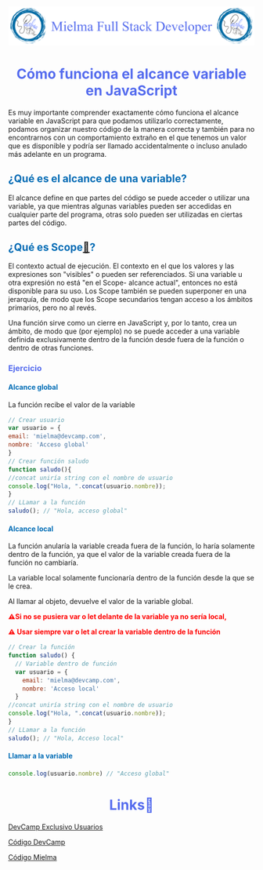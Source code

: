 ![Logo Mielma](/Logo/Logo_Encabezado.png)

# <center><b><font color="#556CEE">Cómo funciona el alcance variable en JavaScript</font></b>

Es muy importante comprender exactamente cómo funciona el alcance variable en JavaScript para que podamos utilizarlo correctamente, podamos organizar nuestro código de la manera correcta y también para no encontrarnos con un comportamiento extraño en el que tenemos un valor que es disponible y podría ser llamado accidentalmente o incluso anulado más adelante en un programa.

## <b><font color="#006cb5">¿Qué es el alcance de una variable?</font></b>

El alcance define en que partes del código se puede acceder o utilizar una variable, ya que mientras algunas variables pueden ser accedidas en cualquier parte del programa, otras solo pueden ser utilizadas en ciertas partes del código.

## <b><font color="#006cb5">¿Qué es Scope[🔗](https://developer.mozilla.org/es/docs/Glossary/Scope)?</font></b>

El contexto actual de ejecución. El contexto en el que los valores y las expresiones son "visibles" o pueden ser referenciados. Si una variable u otra expresión no está "en el Scope- alcance actual", entonces no está disponible para su uso. Los Scope también se pueden superponer en una jerarquía, de modo que los Scope secundarios tengan acceso a los ámbitos primarios, pero no al revés.

Una función sirve como un cierre en JavaScript y, por lo tanto, crea un ámbito, de modo que (por ejemplo) no se puede acceder a una variable definida exclusivamente dentro de la función desde fuera de la función o dentro de otras funciones.

### <font color="#556CEE">Ejercicio</font>
#### <font color="#006cb5">Alcance global</font>
La función recibe el valor de la variable
```js
// Crear usuario
var usuario = { 
email: 'mielma@devcamp.com',
nombre: 'Acceso global'
}
// Crear función saludo
function saludo(){ 
//concat uniría string con el nombre de usuario
console.log("Hola, ".concat(usuario.nombre));
}
// LLamar a la función
saludo(); // "Hola, acceso global"
```
#### <font color="#006cb5">Alcance local</font>
La función anularía la variable creada fuera de la función, lo haría solamente dentro de la función, ya que el valor de la variable creada fuera de la función no cambiaría.

La variable local solamente funcionaría dentro de la función desde la que se le crea.

Al llamar al objeto, devuelve el valor de la variable global.

<b><font color="red">⚠️Si no se pusiera var o let delante de la variable ya no sería local, 

⚠️ Usar siempre var o let al crear la variable dentro de la función</b></font>
```js
// Crear la función
function saludo() {
  // Variable dentro de función
  var usuario = {
    email: 'mielma@devcamp.com',
    nombre: 'Acceso local'
  }
//concat uniría string con el nombre de usuario  
console.log("Hola, ".concat(usuario.nombre));
}
// LLamar a la función
saludo(); // "Hola, Acceso local"
```
#### <font color="#006cb5">Llamar a la variable</font>
```js
console.log(usuario.nombre) // "Acceso global"
```
<!-- ## <b><font color="#006cb5">Coding Exercise</font></b>
```js
```
Resultado:
```js
``` -->


# <center><b><font color="#556CEE">Links🔗</font></b>

[DevCamp Exclusivo Usuarios]()  

[Código DevCamp](https://github.com/rails-camp/javascript-programming/blob/master/section_d_02_variable_scope.js)

[Código Mielma](https://codepen.io/ElizabethMaranon/pen/gOJWMMV)